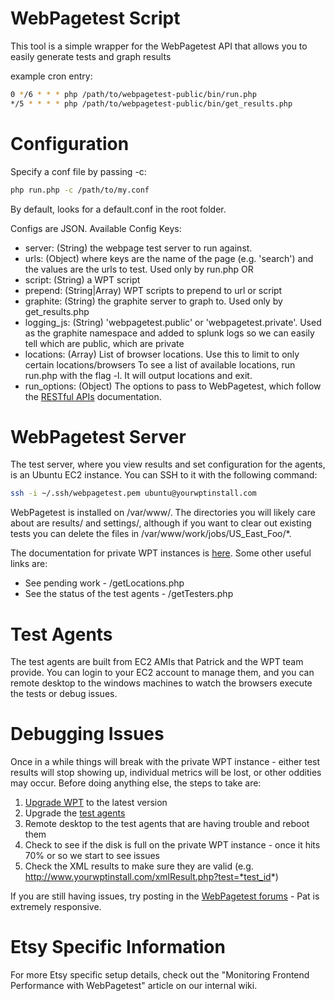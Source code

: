 WebPagetest Script
===================

This tool is a simple wrapper for the WebPagetest API that allows you to easily generate tests and graph results

example cron entry:
```bash
0 */6 * * * php /path/to/webpagetest-public/bin/run.php
*/5 * * * * php /path/to/webpagetest-public/bin/get_results.php
```

Configuration
=============

Specify a conf file by passing -c:
```bash
php run.php -c /path/to/my.conf
```

By default, looks for a default.conf in the root folder.

Configs are JSON. Available Config Keys:

- server: (String) the webpage test server to run against.
- urls: (Object) where keys are the name of the page (e.g. 'search') and the values are the urls to test. Used only by run.php
 OR
- script: (String) a WPT script
- prepend: (String|Array) WPT scripts to prepend to url or script
- graphite: (String) the graphite server to graph to. Used only by get_results.php
- logging_js: (String) 'webpagetest.public' or 'webpagetest.private'. Used as the graphite namespace and added to splunk logs so we can easily tell which are public, which are private
- locations: (Array) List of browser locations. Use this to limit to only certain locations/browsers
             To see a list of available locations, run run.php with the flag -l. It will output locations and exit.
- run_options: (Object) The options to pass to WebPagetest, which follow the
  [RESTful APIs](https://sites.google.com/a/webpagetest.org/docs/advanced-features/webpagetest-restful-apis) documentation.


WebPagetest Server
==================

The test server, where you view results and set configuration for the agents, is an Ubuntu EC2 instance.
You can SSH to it with the following command:

```bash
ssh -i ~/.ssh/webpagetest.pem ubuntu@yourwptinstall.com
```

WebPagetest is installed on /var/www/.  The directories you will likely care about are results/ and settings/,
although if you want to clear out existing tests you can delete the files in /var/www/work/jobs/US_East_Foo/*.

The documentation for private WPT instances is [here](https://sites.google.com/a/webpagetest.org/docs/private-instances).
Some other useful links are:

* See pending work - /getLocations.php
* See the status of the test agents - /getTesters.php


Test Agents
===================

The test agents are built from EC2 AMIs that Patrick and the WPT team provide.  You can login to your
EC2 account to manage them, and you can remote desktop to the windows machines to watch the browsers
execute the tests or debug issues.


Debugging Issues
===================

Once in a while things will break with the private WPT instance - either test results will stop showing up,
individual metrics will be lost, or other oddities may occur.  Before doing anything else, the steps to take are:

1. [Upgrade WPT](https://sites.google.com/a/webpagetest.org/docs/private-instances) to the latest version
1. Upgrade the [test agents](https://sites.google.com/a/webpagetest.org/docs/private-instances#TOC-Updating-Test-Agents)
1. Remote desktop to the test agents that are having trouble and reboot them
1. Check to see if the disk is full on the private WPT instance - once it hits 70% or so we start to see issues
1. Check the XML results to make sure they are valid (e.g. http://www.yourwptinstall.com/xmlResult.php?test=*test_id*)

If you are still having issues, try posting in the
[WebPagetest forums](http://www.webpagetest.org/forums/forumdisplay.php?fid=12) - Pat is extremely responsive.


Etsy Specific Information
===================

For more Etsy specific setup details, check out the "Monitoring Frontend Performance with WebPagetest" article on our internal wiki.
